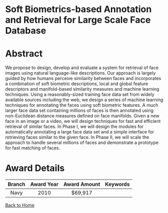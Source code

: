
Soft Biometrics-based Annotation and Retrieval for Large Scale Face Database
============================================================================

# Abstract


We propose to design, develop and evaluate a system for retrieval of face images using natural language-like descriptions. Our approach is largely guided by how humans perceive similarity between faces and incorporates a combination of soft biometric descriptions, local and global feature descriptors and manifold-based similarity measures and machine learning techniques. Using a reasonably-sized training face data set from widely available sources including the web, we design a series of machine learning techniques for annotating the faces using soft biometric features. A much larger face data set containing millions of faces is then annotated using non-Euclidean distance measures defined on face manifolds. Given a new face in an image or a video, we will design techniques for fast and efficient retrieval of similar faces. In Phase I, we will design the modules for automatically annotating a large face data set and a simple interface for retrieving faces similar to the given face. In Phase II, we will scale the approach to handle several millions of faces and demonstrate a prototype for fast matching of faces.  

# Award Details

|Branch|Award Year|Award Amount|Keywords|
| :---: | :---: | :---: | :---: |
|Navy|2010|$69,917||
  
  


[Back to Home](https://github.com/chrischow/dod_sbir_awards#1892)